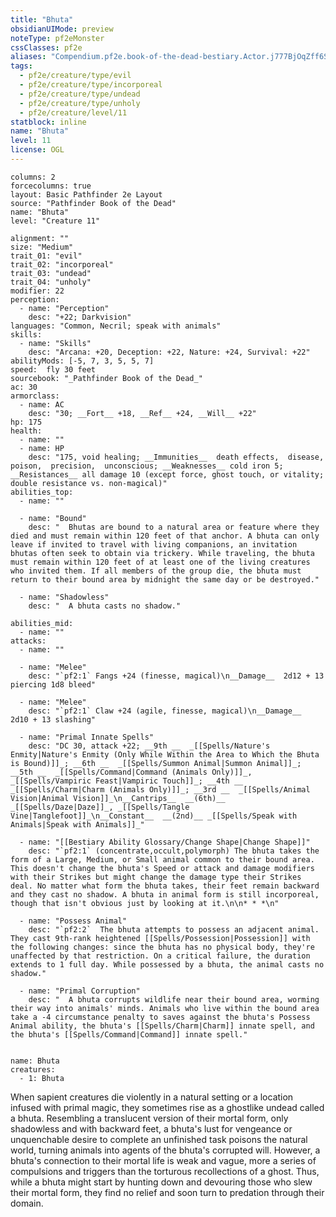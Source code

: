 ```yaml
---
title: "Bhuta"
obsidianUIMode: preview
noteType: pf2eMonster
cssClasses: pf2e
aliases: "Compendium.pf2e.book-of-the-dead-bestiary.Actor.j777BjOqZff6S1v9" 
tags:
  - pf2e/creature/type/evil
  - pf2e/creature/type/incorporeal
  - pf2e/creature/type/undead
  - pf2e/creature/type/unholy
  - pf2e/creature/level/11
statblock: inline
name: "Bhuta"
level: 11
license: OGL
---
```


```statblock
columns: 2
forcecolumns: true
layout: Basic Pathfinder 2e Layout
source: "Pathfinder Book of the Dead"
name: "Bhuta"
level: "Creature 11"

alignment: ""
size: "Medium"
trait_01: "evil"
trait_02: "incorporeal"
trait_03: "undead"
trait_04: "unholy"
modifier: 22
perception:
  - name: "Perception"
    desc: "+22; Darkvision"
languages: "Common, Necril; speak with animals"
skills:
  - name: "Skills"
    desc: "Arcana: +20, Deception: +22, Nature: +24, Survival: +22"
abilityMods: [-5, 7, 3, 5, 5, 7]
speed:  fly 30 feet
sourcebook: "_Pathfinder Book of the Dead_"
ac: 30
armorclass:
  - name: AC
    desc: "30; __Fort__ +18, __Ref__ +24, __Will__ +22"
hp: 175
health:
  - name: ""
  - name: HP
    desc: "175, void healing; __Immunities__  death effects,  disease,  poison,  precision,  unconscious; __Weaknesses__ cold iron 5; __Resistances__ all damage 10 (except force, ghost touch, or vitality; double resistance vs. non-magical)"
abilities_top:
  - name: ""

  - name: "Bound"
    desc: "  Bhutas are bound to a natural area or feature where they died and must remain within 120 feet of that anchor. A bhuta can only leave if invited to travel with living companions, an invitation bhutas often seek to obtain via trickery. While traveling, the bhuta must remain within 120 feet of at least one of the living creatures who invited them. If all members of the group die, the bhuta must return to their bound area by midnight the same day or be destroyed."

  - name: "Shadowless"
    desc: "  A bhuta casts no shadow."

abilities_mid:
  - name: ""
attacks:
  - name: ""

  - name: "Melee"
    desc: "`pf2:1` Fangs +24 (finesse, magical)\n__Damage__  2d12 + 13 piercing 1d8 bleed"

  - name: "Melee"
    desc: "`pf2:1` Claw +24 (agile, finesse, magical)\n__Damage__  2d10 + 13 slashing"

  - name: "Primal Innate Spells"
    desc: "DC 30, attack +22; __9th __  _[[Spells/Nature's Enmity|Nature's Enmity (Only While Within the Area to Which the Bhuta is Bound)]]_; __6th __  _[[Spells/Summon Animal|Summon Animal]]_; __5th __  _[[Spells/Command|Command (Animals Only)]]_, _[[Spells/Vampiric Feast|Vampiric Touch]]_; __4th __  _[[Spells/Charm|Charm (Animals Only)]]_; __3rd __  _[[Spells/Animal Vision|Animal Vision]]_\n__Cantrips__  __(6th)__ _[[Spells/Daze|Daze]]_, _[[Spells/Tangle Vine|Tanglefoot]]_\n__Constant__  __(2nd)__ _[[Spells/Speak with Animals|Speak with Animals]]_"

  - name: "[[Bestiary Ability Glossary/Change Shape|Change Shape]]"
    desc: "`pf2:1` (concentrate,occult,polymorph) The bhuta takes the form of a Large, Medium, or Small animal common to their bound area. This doesn't change the bhuta's Speed or attack and damage modifiers with their Strikes but might change the damage type their Strikes deal. No matter what form the bhuta takes, their feet remain backward and they cast no shadow. A bhuta in animal form is still incorporeal, though that isn't obvious just by looking at it.\n\n* * *\n"

  - name: "Possess Animal"
    desc: "`pf2:2`  The bhuta attempts to possess an adjacent animal. They cast 9th-rank heightened [[Spells/Possession|Possession]] with the following changes: since the bhuta has no physical body, they're unaffected by that restriction. On a critical failure, the duration extends to 1 full day. While possessed by a bhuta, the animal casts no shadow."

  - name: "Primal Corruption"
    desc: "  A bhuta corrupts wildlife near their bound area, worming their way into animals' minds. Animals who live within the bound area take a -4 circumstance penalty to saves against the bhuta's Possess Animal ability, the bhuta's [[Spells/Charm|Charm]] innate spell, and the bhuta's [[Spells/Command|Command]] innate spell."
 
```

```encounter-table
name: Bhuta
creatures:
  - 1: Bhuta
```



When sapient creatures die violently in a natural setting or a location infused with primal magic, they sometimes rise as a ghostlike undead called a bhuta. Resembling a translucent version of their mortal form, only shadowless and with backward feet, a bhuta's lust for vengeance or unquenchable desire to complete an unfinished task poisons the natural world, turning animals into agents of the bhuta's corrupted will. However, a bhuta's connection to their mortal life is weak and vague, more a series of compulsions and triggers than the torturous recollections of a ghost. Thus, while a bhuta might start by hunting down and devouring those who slew their mortal form, they find no relief and soon turn to predation through their domain.
